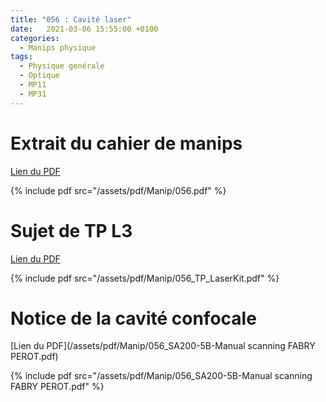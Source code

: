 ```yaml
---
title: "056 : Cavité laser"
date:   2021-03-06 15:55:00 +0100
categories:
  - Manips physique
tags:
  - Physique genérale
  - Optique
  - MP11
  - MP31
---
```


# Extrait du cahier de manips

[Lien du PDF](/assets/pdf/Manip/056.pdf)

{% include pdf src="/assets/pdf/Manip/056.pdf" %}

# Sujet de TP L3

[Lien du PDF](/assets/pdf/Manip/056_TP_LaserKit.pdf)

{% include pdf src="/assets/pdf/Manip/056_TP_LaserKit.pdf" %}

# Notice de la cavité confocale

[Lien du PDF](/assets/pdf/Manip/056_SA200-5B-Manual scanning FABRY PEROT.pdf)

{% include pdf src="/assets/pdf/Manip/056_SA200-5B-Manual scanning FABRY PEROT.pdf" %}
